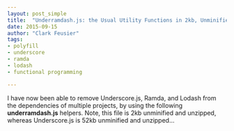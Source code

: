 ```yaml
---
layout: post_simple
title:  "Underramdash.js: the Usual Utility Functions in 2kb, Unminified"
date: 2015-09-15
author: "Clark Feusier"
tags:
- polyfill
- underscore
- ramda
- lodash
- functional programming

---
```


I have now been able to remove Underscore.js, Ramda, and Lodash from the dependencies of multiple projects, by using the following **underramdash.js** helpers. Note, this file is 2kb unminified and unzipped, whereas Underscore.js is 52kb unminified and unzipped...

<script src="https://gist.github.com/Cfeusier/e2d065c2216dacba2806.js"></script>

